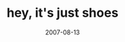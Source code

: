---
layout: base.njk
title : 'hey, it&#39;s just shoes' 
view_title : 'hey, it&#39;s just shoes' 
year : '2007' 
date : '2007-08-13' 
img_file : '/drawing/heyitsjustshoes.png' 
html_file : 'heyitsjustshoes' 
next_html : 'weusedtobesoclosewhathappened.html' 
year_order : '92' 
permalink : "title/{{html_file}}.html"
---